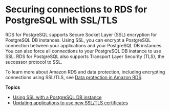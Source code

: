 # Securing connections to RDS for PostgreSQL with SSL/TLS<a name="PostgreSQL.Concepts.General.Security"></a>

RDS for PostgreSQL supports Secure Socket Layer \(SSL\) encryption for PostgreSQL DB instances\. Using SSL, you can encrypt a PostgreSQL connection between your applications and your PostgreSQL DB instances\. You can also force all connections to your PostgreSQL DB instance to use SSL\. RDS for PostgreSQL also supports Transport Layer Security \(TLS\), the successor protocol to SSL\.

To learn more about Amazon RDS and data protection, including encrypting connections using SSL/TLS, see [Data protection in Amazon RDS](DataDurability.md)\.

**Topics**
+ [Using SSL with a PostgreSQL DB instance](PostgreSQL.Concepts.General.SSL.md)
+ [Updating applications to use new SSL/TLS certificates](ssl-certificate-rotation-postgresql.md)